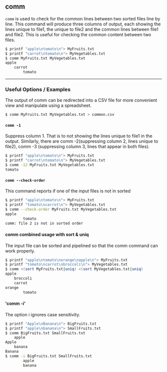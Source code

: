 comm
---

`comm` is used to check for the common lines between two sorted files line by line. This command will produce three columns of output, each showing the lines unique to file1, the unique to file2 and the common lines between file1 and file2. This is useful for checking the common content between two files. 

~~~ bash
$ printf "apple\ntomato\n"> MyFruits.txt
$ printf "carrot\ntomato\n"> MyVegetables.txt
$ comm MyFruits.txt MyVegetables.txt
apple
	carrot
		tomato

~~~

---

### Useful Options / Examples

The output of comm can be redirected into a CSV file for more convenient view and manipulate using a spreadsheet.

~~~ bash
$ comm MyFruits.txt MyVegetables.txt > common.csv
~~~


#### `comm -1`

Suppress column 1. That is to not showing the lines unique to file1 in the output. Similarly, there are comm -2(suppressing column 2, lines unique to file2), comm -3 (suppressing column 3, lines that appear in both files).

~~~ bash
$ printf "apple\ntomato\n"> MyFruits.txt
$ printf "carrot\ntomato\n"> MyVegetables.txt
$ comm -12 MyFruits.txt MyVegetables.txt
tomato
~~~


#### `comm --check-order`

This command reports if one of the input files is not in sorted

~~~ bash
$ printf "apple\ntomato\n"> MyFruits.txt
$ printf "tomato\ncarrot\n"> MyVegetables.txt
$ comm --check-order MyFruits.txt MyVegetables.txt
apple
		tomato
comm: file 2 is not in sorted order
~~~

#### comm combined usage with sort & uniq

The input file can be sorted and pipelined so that the comm command can work properly.

~~~ bash
$ printf "apple\ntomato\norange\napple\n"> MyFruits.txt
$ printf "tomato\ncarrot\nbroccoli\n"> MyVegetables.txt
$ comm <(sort MyFruits.txt|uniq) <(sort MyVegetables.txt|uniq)
apple
	broccoli
	carrot
orange
		tomato
~~~

#### 'comm -i'

The option i ignores case sensitivity.

~~~ bash
$ printf "Apple\nBanana\n"> BigFruits.txt
$ printf "apple\nbanana\n"> SmallFruits.txt
$ comm BigFruits.txt SmallFruits.txt
	apple
Apple
	banana
Banana
$ comm -i BigFruits.txt SmallFruits.txt
		apple
		banana
~~~

